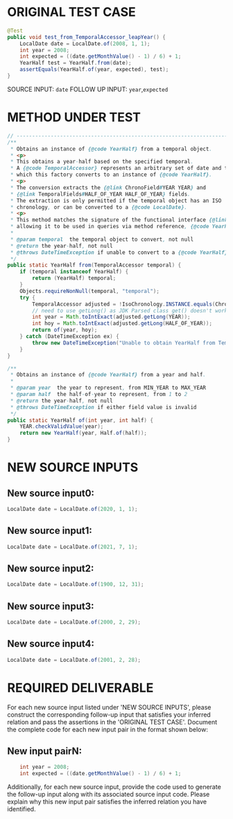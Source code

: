 # ORIGINAL TEST CASE
```java
@Test
public void test_from_TemporalAccessor_leapYear() {
    LocalDate date = LocalDate.of(2008, 1, 1);
    int year = 2008;
    int expected = ((date.getMonthValue() - 1) / 6) + 1;
    YearHalf test = YearHalf.from(date);
    assertEquals(YearHalf.of(year, expected), test);
}

```
SOURCE INPUT: `date`
FOLLOW UP INPUT: `year`,`expected`


# METHOD UNDER TEST
```java
// -----------------------------------------------------------------------
/**
 * Obtains an instance of {@code YearHalf} from a temporal object.
 * <p>
 * This obtains a year-half based on the specified temporal.
 * A {@code TemporalAccessor} represents an arbitrary set of date and time information,
 * which this factory converts to an instance of {@code YearHalf}.
 * <p>
 * The conversion extracts the {@link ChronoField#YEAR YEAR} and
 * {@link TemporalFields#HALF_OF_YEAR HALF_OF_YEAR} fields.
 * The extraction is only permitted if the temporal object has an ISO
 * chronology, or can be converted to a {@code LocalDate}.
 * <p>
 * This method matches the signature of the functional interface {@link TemporalQuery}
 * allowing it to be used in queries via method reference, {@code YearHalf::from}.
 *
 * @param temporal  the temporal object to convert, not null
 * @return the year-half, not null
 * @throws DateTimeException if unable to convert to a {@code YearHalf}
 */
public static YearHalf from(TemporalAccessor temporal) {
    if (temporal instanceof YearHalf) {
        return (YearHalf) temporal;
    }
    Objects.requireNonNull(temporal, "temporal");
    try {
        TemporalAccessor adjusted = !IsoChronology.INSTANCE.equals(Chronology.from(temporal)) ? LocalDate.from(temporal) : temporal;
        // need to use getLong() as JDK Parsed class get() doesn't work properly
        int year = Math.toIntExact(adjusted.getLong(YEAR));
        int hoy = Math.toIntExact(adjusted.getLong(HALF_OF_YEAR));
        return of(year, hoy);
    } catch (DateTimeException ex) {
        throw new DateTimeException("Unable to obtain YearHalf from TemporalAccessor: " + temporal + " of type " + temporal.getClass().getName(), ex);
    }
}

/**
 * Obtains an instance of {@code YearHalf} from a year and half.
 *
 * @param year  the year to represent, from MIN_YEAR to MAX_YEAR
 * @param half  the half-of-year to represent, from 1 to 2
 * @return the year-half, not null
 * @throws DateTimeException if either field value is invalid
 */
public static YearHalf of(int year, int half) {
    YEAR.checkValidValue(year);
    return new YearHalf(year, Half.of(half));
}

```


# NEW SOURCE INPUTS
## New source input0:
```java
LocalDate date = LocalDate.of(2020, 1, 1);
```

## New source input1:
```java
LocalDate date = LocalDate.of(2021, 7, 1);
```

## New source input2:
```java
LocalDate date = LocalDate.of(1900, 12, 31);
```

## New source input3:
```java
LocalDate date = LocalDate.of(2000, 2, 29);
```

## New source input4:
```java
LocalDate date = LocalDate.of(2001, 2, 28);
```



# REQUIRED DELIVERABLE
For each new source input listed under 'NEW SOURCE INPUTS', please construct the corresponding follow-up input that satisfies your inferred relation and pass the assertions in the 'ORIGINAL TEST CASE'. Document the complete code for each new input pair in the format shown below:
## New input pairN:
```java
    int year = 2008;
    int expected = ((date.getMonthValue() - 1) / 6) + 1;
```

Additionally, for each new source input, provide the code used to generate the follow-up input along with its associated source input code. Please explain why this new input pair satisfies the inferred relation you have identified.